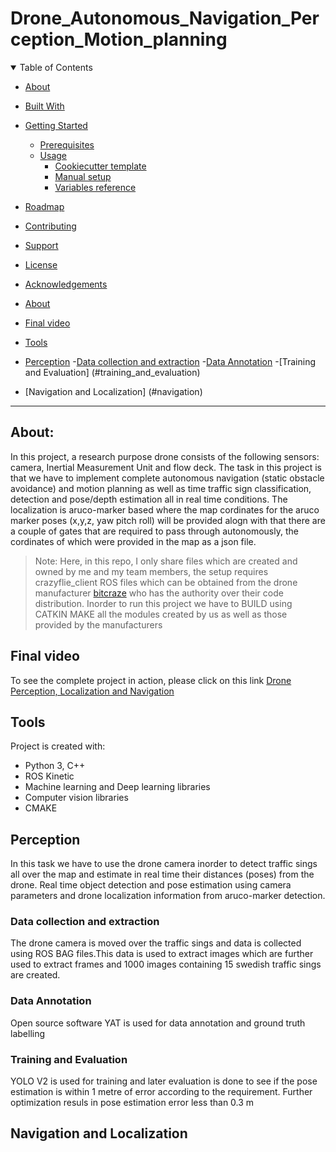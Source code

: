 # Drone_Autonomous_Navigation_Perception_Motion_planning




<details open="open">
<summary>Table of Contents</summary>

 - [About](#about)
  - [Built With](#built-with)
- [Getting Started](#getting-started)
  - [Prerequisites](#prerequisites)
  - [Usage](#usage)
    - [Cookiecutter template](#cookiecutter-template)
    - [Manual setup](#manual-setup)
    - [Variables reference](#variables-reference)
- [Roadmap](#roadmap)
- [Contributing](#contributing)
- [Support](#support)
- [License](#license)
- [Acknowledgements](#acknowledgements)

- [About](#about)
- [Final video](#video)
- [Tools](#tools)
- [Perception](#perception)
	-[Data collection and extraction](#data_preparation)
	-[Data Annotation](#data_annotation)
	-[Training and Evaluation] (#training_and_evaluation)
- [Navigation and Localization] (#navigation)
	
	

</details>

---




## About:

<!-- To see the complete report: [2D pose graph Slam Project report](https://github.com/neilpradhan/2d_pose_graph_SLAM/blob/master/Applied_Estimation_Graph_Slam_Project_Report.pdf) -->

In this project, a research purpose drone consists of the following sensors: camera, Inertial Measurement Unit and flow deck. The task in this project is that we have to implement complete autonomous navigation (static obstacle avoidance) and motion planning as well as time traffic sign classification, detection and pose/depth estimation all in real time conditions. The localization is aruco-marker based where the map cordinates for the aruco marker poses (x,y,z, yaw pitch roll) will be provided alogn with that there are a couple of gates that are required to pass through autonomously, the cordinates of which were provided in the map as a json file.

> Note: Here, in this repo, I only share files which are created and owned by me and my team members, the setup requires crazyflie_client ROS files which can be obtained from the drone manufacturer [bitcraze](https://www.bitcraze.io/products/old-products/crazyflie-2-0/) who has the authority over their code distribution. Inorder to run this project we have to BUILD using CATKIN MAKE all the modules created by us as well as those provided by the manufacturers
	
## Final video
 To see the complete project in action, please click on this link [Drone Perception, Localization and Navigation](https://www.youtube.com/watch?v=zHv-CBUqLFw&t=5s)
	
## Tools
Project is created with:
* Python 3, C++
* ROS Kinetic
* Machine learning and Deep learning libraries
* Computer vision libraries
* CMAKE

## Perception
In this task we have to use the drone camera inorder to detect traffic sings all over the map and  estimate in real time their distances (poses) from the drone. Real time object detection and pose estimation using camera parameters and drone localization information from aruco-marker detection.

### Data collection and extraction
The drone camera is moved over the traffic sings and data is collected using ROS BAG files.This data is used to extract images which are further used to extract frames and 1000 images containing 15 swedish traffic sings are created.

### Data Annotation
Open source software YAT is used for data annotation and ground truth labelling

### Training and Evaluation
YOLO V2 is used for training and later evaluation is done to see if the pose estimation is within 1 metre of error according to the requirement. Further optimization resuls in pose estimation error less than 0.3 m


## Navigation and Localization

